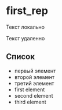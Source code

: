 ﻿# first_rep

Текст локально

Текст удаленно

## Список
- первый элемент
- второй элемент
- третий элемент
- first element 
- second element
- third element 
